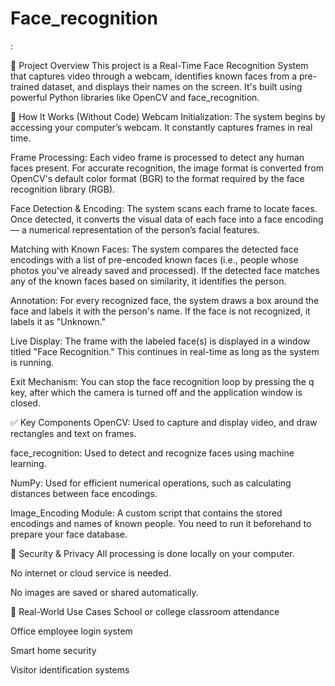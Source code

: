# Face_recognition

:

🎯 Project Overview
This project is a Real-Time Face Recognition System that captures video through a webcam, identifies known faces from a pre-trained dataset, and displays their names on the screen. It's built using powerful Python libraries like OpenCV and face_recognition.

📸 How It Works (Without Code)
Webcam Initialization:
The system begins by accessing your computer’s webcam. It constantly captures frames in real time.

Frame Processing:
Each video frame is processed to detect any human faces present. For accurate recognition, the image format is converted from OpenCV's default color format (BGR) to the format required by the face recognition library (RGB).

Face Detection & Encoding:
The system scans each frame to locate faces. Once detected, it converts the visual data of each face into a face encoding — a numerical representation of the person’s facial features.

Matching with Known Faces:
The system compares the detected face encodings with a list of pre-encoded known faces (i.e., people whose photos you've already saved and processed). If the detected face matches any of the known faces based on similarity, it identifies the person.

Annotation:
For every recognized face, the system draws a box around the face and labels it with the person's name. If the face is not recognized, it labels it as "Unknown."

Live Display:
The frame with the labeled face(s) is displayed in a window titled "Face Recognition." This continues in real-time as long as the system is running.

Exit Mechanism:
You can stop the face recognition loop by pressing the q key, after which the camera is turned off and the application window is closed.

✅ Key Components
OpenCV: Used to capture and display video, and draw rectangles and text on frames.

face_recognition: Used to detect and recognize faces using machine learning.

NumPy: Used for efficient numerical operations, such as calculating distances between face encodings.

Image_Encoding Module: A custom script that contains the stored encodings and names of known people. You need to run it beforehand to prepare your face database.

🔐 Security & Privacy
All processing is done locally on your computer.

No internet or cloud service is needed.

No images are saved or shared automatically.

🌟 Real-World Use Cases
School or college classroom attendance

Office employee login system

Smart home security

Visitor identification systems

